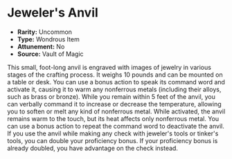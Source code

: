 # Jeweler's Anvil

- **Rarity:** Uncommon
- **Type:** Wondrous Item
- **Attunement:** No
- **Source:** Vault of Magic

This small, foot-long anvil is engraved with images of jewelry in various stages of the crafting process. It weighs 10 pounds and can be mounted on a table or desk. You can use a bonus action to speak its command word and activate it, causing it to warm any nonferrous metals (including their alloys, such as brass or bronze). While you remain within 5 feet of the anvil, you can verbally command it to increase or decrease the temperature, allowing you to soften or melt any kind of nonferrous metal. While activated, the anvil remains warm to the touch, but its heat affects only nonferrous metal. You can use a bonus action to repeat the command word to deactivate the anvil. If you use the anvil while making any check with jeweler's tools or tinker's tools, you can double your proficiency bonus. If your proficiency bonus is already doubled, you have advantage on the check instead.
